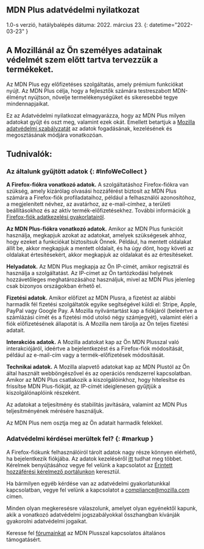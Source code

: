 ﻿## <span class="privacy-header-firefox">MDN Plus</span> <span class="privacy-header-policy">adatvédelmi nyilatkozat</span>

1.0-s verzió, hatálybalépés dátuma: 2022. március 23.
{: datetime="2022-03-23" }

## A Mozillánál az Ön személyes adatainak védelmét szem előtt tartva tervezzük a termékeket.

Az MDN Plus egy előfizetéses szolgáltatás, amely prémium funkciókat nyújt. Az MDN Plus célja, hogy a fejlesztők számára testreszabott MDN-élményt nyújtson, növelje termelékenységüket és sikeresebbé tegye mindennapjaikat.

Ez az Adatvédelmi nyilatkozat elmagyarázza, hogy az MDN Plus milyen adatokat gyűjt és oszt meg, valamint ezek okát. Emellett betartjuk a [Mozilla adatvédelmi szabályzatát](https://www.mozilla.org/privacy/) az adatok fogadásának, kezelésének és megosztásának módjára vonatkozóan.

## Tudnivalók:

### Az általunk gyűjtött adatok {: #InfoWeCollect }

__A Firefox-fiókra vonatkozó adatok.__ A szolgáltatáshoz Firefox-fiókra van szükség, amely kizárólag olvasási hozzáférést biztosít az MDN Plus számára a Firefox-fiók profiladataihoz, például a felhasználói azonosítóhoz, a megjelenített névhez, az avatárhoz, az e-mail-címhez, a területi beállításokhoz és az aktív termék-előfizetésekhez. További információk [a Firefox-fiók adatkezelési gyakorlatairól](https://www.mozilla.org/privacy/firefox/#firefox-accounts-join-firefox).

__Az MDN Plus-fiókra vonatkozó adatok.__ Amikor az MDN Plus funkcióit használja, megkapjuk azokat az adatokat, amelyek szükségesek ahhoz, hogy ezeket a funkciókat biztosítsuk Önnek. Például, ha mentett oldalakat állít be, akkor megkapjuk a mentett oldalait, és ha úgy dönt, hogy követi az oldalakat értesítésekért, akkor megkapjuk az oldalakat és az értesítéseket. 

__Helyadatok.__ Az MDN Plus megkapja az Ön IP-címét, amikor regisztrál és használja a szolgáltatást. Az IP-címet az Ön tartózkodási helyének hozzávetőleges meghatározásához használjuk, mivel az MDN Plus jelenleg csak bizonyos országokban érhető el.

__Fizetési adatok.__ Amikor előfizet az MDN Plusra, a fizetést az alábbi harmadik fél fizetési szolgáltatók egyike segítségével küldi el: Stripe, Apple, PayPal vagy Google Pay. A Mozilla nyilvántartást kap a fiókjáról (beleértve a számlázási címét és a fizetési mód utolsó négy számjegyét), valamint eléri a fiók előfizetésének állapotát is. A Mozilla nem tárolja az Ön teljes fizetési adatait.

__Interakciós adatok.__ A Mozilla adatokat kap az Ön MDN Plusszal való interakciójáról, ideértve a bejelentkezést és a Firefox-fiók módosítását, például az e-mail-cím vagy a termék-előfizetések módosítását.

__Technikai adatok.__ A Mozilla alapvető adatokat kap az MDN Plustól az Ön által használt webböngészővel és az operációs rendszerrel kapcsolatban. Amikor az MDN Plus csatlakozik a kiszolgálóinkhoz, hogy hitelesítse és frissítse MDN Plus-fiókját, az IP-címét ideiglenesen gyűjtjük a kiszolgálónaplóink részeként. 

Az adatokat a teljesítmény és stabilitás javítására, valamint az MDN Plus teljesítményének mérésére használjuk.

Az MDN Plus nem osztja meg az Ön adatait harmadik felekkel.

### Adatvédelmi kérdései merültek fel? {: #markup }

A Firefox-fiókunk felhasználóiról tárolt adatok nagy része könnyen elérhető, ha bejelentkezik fiókjába. Az adatok kezeléséről [itt](https://support.mozilla.org/products/privacy-and-security/user-control) tudhat meg többet. Kérelmek benyújtásához vegye fel velünk a kapcsolatot az [Érintett hozzáférési kérelmező portálunkon](https://privacyportal.onetrust.com/webform/1350748f-7139-405c-8188-22740b3b5587/4ba08202-2ede-4934-a89e-f0b0870f95f0) keresztül.

Ha bármilyen egyéb kérdése van az adatvédelmi gyakorlatunkkal kapcsolatban, vegye fel velünk a kapcsolatot a compliance@mozilla.com címen.

Minden olyan megkeresésre válaszolunk, amelyet olyan egyénektől kapunk, akik a vonatkozó adatvédelmi jogszabályokkal összhangban kívánják gyakorolni adatvédelmi jogaikat.

Keresse fel [fórumainkat](https://support.mozilla.org/) az MDN Plusszal kapcsolatos általános támogatásért.
